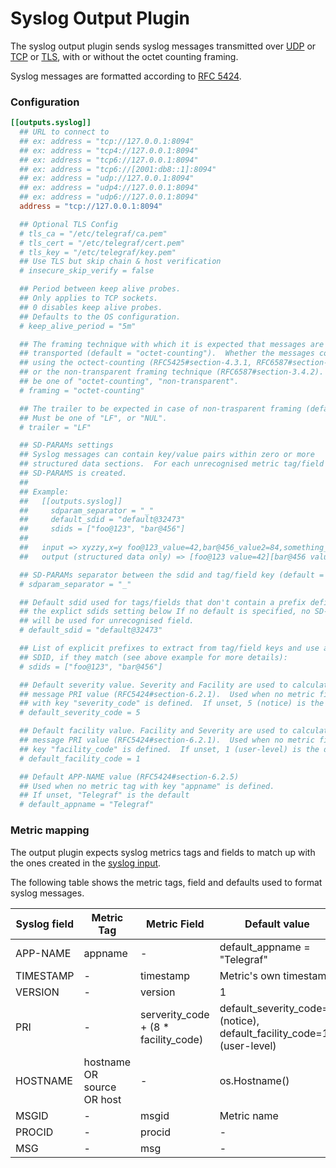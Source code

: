 # Syslog Output Plugin

The syslog output plugin sends syslog messages transmitted over
[UDP](https://tools.ietf.org/html/rfc5426) or
[TCP](https://tools.ietf.org/html/rfc6587) or
[TLS](https://tools.ietf.org/html/rfc5425), with or without the octet counting framing.

Syslog messages are formatted according to
[RFC 5424](https://tools.ietf.org/html/rfc5424).

### Configuration

```toml
[[outputs.syslog]]
  ## URL to connect to
  ## ex: address = "tcp://127.0.0.1:8094"
  ## ex: address = "tcp4://127.0.0.1:8094"
  ## ex: address = "tcp6://127.0.0.1:8094"
  ## ex: address = "tcp6://[2001:db8::1]:8094"
  ## ex: address = "udp://127.0.0.1:8094"
  ## ex: address = "udp4://127.0.0.1:8094"
  ## ex: address = "udp6://127.0.0.1:8094"
  address = "tcp://127.0.0.1:8094"

  ## Optional TLS Config
  # tls_ca = "/etc/telegraf/ca.pem"
  # tls_cert = "/etc/telegraf/cert.pem"
  # tls_key = "/etc/telegraf/key.pem"
  ## Use TLS but skip chain & host verification
  # insecure_skip_verify = false

  ## Period between keep alive probes.
  ## Only applies to TCP sockets.
  ## 0 disables keep alive probes.
  ## Defaults to the OS configuration.
  # keep_alive_period = "5m"

  ## The framing technique with which it is expected that messages are
  ## transported (default = "octet-counting").  Whether the messages come
  ## using the octect-counting (RFC5425#section-4.3.1, RFC6587#section-3.4.1),
  ## or the non-transparent framing technique (RFC6587#section-3.4.2).  Must
  ## be one of "octet-counting", "non-transparent".
  # framing = "octet-counting"

  ## The trailer to be expected in case of non-trasparent framing (default = "LF").
  ## Must be one of "LF", or "NUL".
  # trailer = "LF"

  ## SD-PARAMs settings
  ## Syslog messages can contain key/value pairs within zero or more
  ## structured data sections.  For each unrecognised metric tag/field a
  ## SD-PARAMS is created.
  ##
  ## Example:
  ##   [[outputs.syslog]]
  ##     sdparam_separator = "_"
  ##     default_sdid = "default@32473"
  ##     sdids = ["foo@123", "bar@456"]
  ##
  ##   input => xyzzy,x=y foo@123_value=42,bar@456_value2=84,something_else=1
  ##   output (structured data only) => [foo@123 value=42][bar@456 value2=84][default@32473 something_else=1 x=y]

  ## SD-PARAMs separator between the sdid and tag/field key (default = "_")
  # sdparam_separator = "_"

  ## Default sdid used for tags/fields that don't contain a prefix defined in
  ## the explict sdids setting below If no default is specified, no SD-PARAMs
  ## will be used for unrecognised field.
  # default_sdid = "default@32473"

  ## List of explicit prefixes to extract from tag/field keys and use as the
  ## SDID, if they match (see above example for more details):
  # sdids = ["foo@123", "bar@456"]

  ## Default severity value. Severity and Facility are used to calculate the
  ## message PRI value (RFC5424#section-6.2.1).  Used when no metric field
  ## with key "severity_code" is defined.  If unset, 5 (notice) is the default
  # default_severity_code = 5

  ## Default facility value. Facility and Severity are used to calculate the
  ## message PRI value (RFC5424#section-6.2.1).  Used when no metric field with
  ## key "facility_code" is defined.  If unset, 1 (user-level) is the default
  # default_facility_code = 1

  ## Default APP-NAME value (RFC5424#section-6.2.5)
  ## Used when no metric tag with key "appname" is defined.
  ## If unset, "Telegraf" is the default
  # default_appname = "Telegraf"
```

### Metric mapping
The output plugin expects syslog metrics tags and fields to match up with the
ones created in the [syslog input][].

The following table shows the metric tags, field and defaults used to format syslog messages.

| Syslog field | Metric Tag | Metric Field | Default value |
| --- | --- | --- | --- |
| APP-NAME | appname | - | default_appname = "Telegraf" |
| TIMESTAMP | - | timestamp | Metric's own timestamp |
| VERSION | - | version | 1 |
| PRI | - | serverity_code + (8 * facility_code)| default_severity_code=5 (notice), default_facility_code=1 (user-level)|
| HOSTNAME | hostname OR source OR host | - | os.Hostname() |
| MSGID | - | msgid | Metric name |
| PROCID | - | procid | - |
| MSG | - | msg | - |

[syslog input]: /plugins/inputs/syslog#metrics
